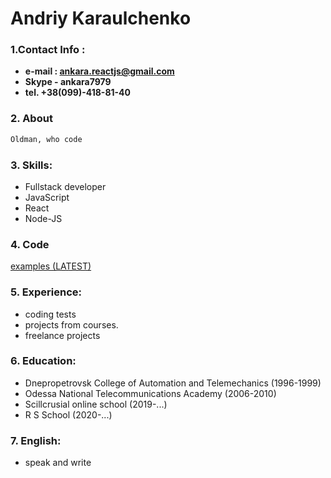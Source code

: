 # Andriy Karaulchenko 
### 1.Contact Info :
- **e-mail : ankara.reactjs@gmail.com**
- **Skype - ankara7979**
- **tel. +38(099)-418-81-40**
### 2. About
```sh
Oldman, who code 
```
### 3. Skills:
- Fullstack developer 
- JavaScript
- React
- Node-JS 
### 4. Code 
[examples (LATEST)] 
### 5. Experience:
- coding tests 
- projects from courses. 
- freelance projects 
### 6. Education:
- Dnepropetrovsk College of Automation and Telemechanics (1996-1999)
- Odessa National Telecommunications Academy (2006-2010)
- Scillcrusial online school (2019-...)
- R S School (2020-...)
### 7. English:
- speak and write

[examples (LATEST)]: <https://github.com/ankara7979>

